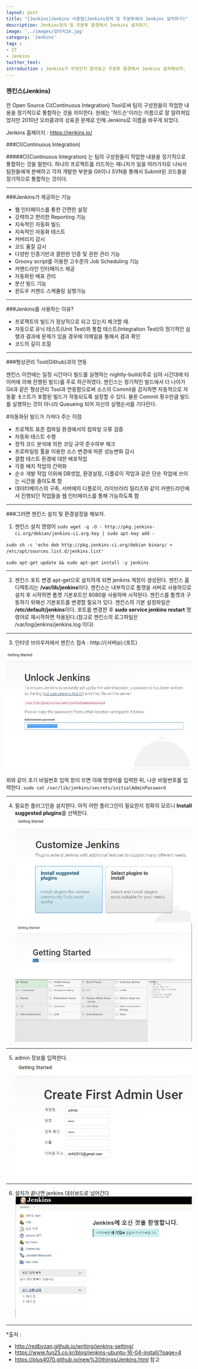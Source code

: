 ```yaml
---
layout: post
title: "[Jenkins]Jenkins 사용법(Jenkins정의 및 우분투에서 Jenkins 설치하기)"
description: Jenkins정의 및 우분투 환경에서 Jenkins 설치하기.
image: '../images/강아지24.jpg'
category: 'Jenkins'
tags : 
- IT
- Jenkins
twitter_text: 
introduction : Jenkins가 무엇인지 알아보고 우분투 환경에서 Jenkins 설치해보자.
---
```

### 젠킨스(Jenkins)
란 Open Source Ci(Continuous Integration) Tool로써 팀의 구성원들이 작업한 내용을 정기적으로 통합하는 것을 의미한다. 원래는 '허드슨'이라는 이름으로 잘 알려져있었지만 2010년 오라클과의 상표권 문제로 인해 Jenkins로 이름을 바꾸게 되었다.

Jenkins 홈페이지 : <https://jenkins.io/>




###CI(Continuous Integration)

#####CI(Continuous Integration)
는 팀의 구성원들이 작업한 내용을 정기적으로 통합하는 것을 말한다. 하나의 프로젝트를 리드하는 매니저가 일을 여러가지로 나눠서 팀원들에게 분배하고 각자 개발한 부분을 Git이나 SVN을 통해서 Submit된 코드들을 정기적으로 통합하는 것이다. 




_ _ _




###Jenkins가 제공하는 기능
- 웹 인터페이스를 통한 간편한 설정
- 강력하고 편리한 Reporting 기능
- 지속적인 자동화 빌드
- 지속적인 자동화 테스트
- 커버리지 감시
- 코드 품질 감시
- 다양한 인증기반과 결한한 인증 및 권한 관리 기능
- Groovy script를 이용한 고수준의 Job Scheduling 기능
- 커멘드라인 인터페이스 제공
- 자동화된 배포 관리
- 분산 빌드 기능
- 윈도우 커맨드 스케쥴링 실행가능




_ _ _


###Jenkins를 사용하는 이유?
- 프로젝트의 빌드가 정상적으로 되고 있는지 체크할 때.
- 자동으로 유닉 테스트(Unit Test)와 통합 테스트(Integration Test)의 정기적인 실행과 결과에 문제가 있을 경우에 이메일을 통해서 결과 확인
- 코드의 길이 조절




_ _ _


###형상관리 Tool(Github)과의 연동

젠킨스 이전에는 일정 시간마다 빌드를 실행하는 nightly-build(주로 심야 시간대에 타이머에 의해 진행된 빌드)를 주로 하곤하였다. 젠킨스는 정기적인 빌드에서 더 나아가 Git과 같은 형상관리 Tool과 연동함으로써 소스의 Commit을 감지하면 자동적으로 자동홭 ㅔ스트가 포함된 빌드가 작동되도록 설정할 수 있다. 물론 Commit 횟수만큼 빌드를 실행하는 것이 아니라 Queueing 되어 자신의 실행순서를 기다린다.

#자동화된 빌드가 가져다 주는 이점
- 프로젝트 표준 컴파일 환경에서의 컴파일 오류 검증
- 자동화 테스트 수행
- 정적 코드 분석에 의한 코딩 규약 준수여부 체크
- 프로파일링 툴을 이용한 소스 변경에 따른 성능변화 감시
- 결합 테스트 환경에 대한 배포작업
- 각종 배치 작업의 간략화
- 순수 개발 작업 이외에 DB셋업, 환경설정, 디플로이 작업과 같은 단순 작업에 쓰이는 시간을 줄이도록 함
- 데이터베이스의 구축, 서버에의 디플로이, 라이브러리 릴리즈와 같이 커맨드라인에서 진행되던 작업들을 웹 인터페이스를 통해 가능하도록 함




_ _ _



###그러면 젠킨스 설치 및 환경설정을 해보자.




1) 젠킨스 설치 명령어
`sudo wget -q -O - http://pkg.jenkins-ci.org/debian/jenkins-ci.org.key | sudo apt-key add -`

`sudo sh -c 'echo deb http://pkg.jenkins-ci.org/debian binary/ > /etc/apt/sources.list.d/jenkins.list'`

`sudo apt-get update && sudo apt-get install -y jenkins`



_ _ _



2) 젠킨스 포트 변경
apt-get으로 설치하게 되면 jenkins 계정이 생성된다. 젠킨스 홈 디렉토리는 **/var/lib/jenkins**이다. 젠킨스는 내부적으로 톰캣을 서버로 사용하므로 설치 후 시작하면 톰캣 기본포트인 8080을 사용하며 시작된다. 젠킨스를 톰캣과 구동하기 위해선 기본포트를 변경할 필요가 있다. 
젠킨스의 기본 설정파일은 **/etc/default/jenkins**이다. 포트를 변경한 후 **sudo service jenkins restart** 명령어로 재시작하면 적용된다.(참고로 젠킨스의 로그파일은 /var/log/jenkins/jenkins.log 이다)



_ _ _



3) 인터넷 브라우저에서 젠킨스 접속 : http://(서버ip):(포트)

![첫번째이미지](../images/jenkins_20190216_1.jpg)

위와 같이 초기 비밀번호 입력 창이 뜨면 아래 명령어를 입력한 뒤, 나온 비밀번호를 입력한다.
`sudo cat /var/lib/jenkins/secrets/initialAdminPassword`

_ _ _



4) 필요한 플러그인을 설치한다. 아직 어떤 플러그인이 필요한지 정확히 모르니 **Install suggested plugins**를 선택한다.
![두번째이미지](../images/jenkins_20190216_2.jpg)
![세번째이미지](../images/jenkins_20190216_3.jpg)




_ _ _



5) admin 정보를 입력한다.
![네번째이미지](../images/jenkins_20190216_4.jpg)



_ _ _



6) 설치가 끝나면 jenkins 대쉬보드로 넘어간다
![네번째이미지](../images/jenkins_20190216_5.jpg)


_ _ _


*출처 : 
- <http://redbyzan.github.io/writing/jenkins-setting/>
- <https://www.fun25.co.kr/blog/jenkins-ubuntu-16-04-install/?page=4>
- <https://plus4070.github.io/new%20things/Jenkins.html>
참고
